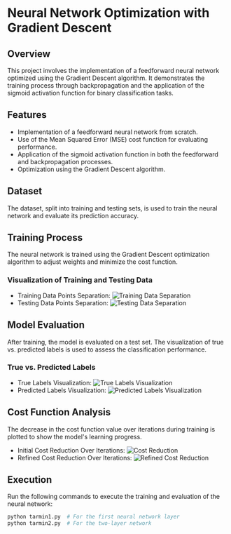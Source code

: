 # Neural Network Optimization with Gradient Descent

## Overview
This project involves the implementation of a feedforward neural network optimized using the Gradient Descent algorithm. It demonstrates the training process through backpropagation and the application of the sigmoid activation function for binary classification tasks.

## Features
- Implementation of a feedforward neural network from scratch.
- Use of the Mean Squared Error (MSE) cost function for evaluating performance.
- Application of the sigmoid activation function in both the feedforward and backpropagation processes.
- Optimization using the Gradient Descent algorithm.

## Dataset
The dataset, split into training and testing sets, is used to train the neural network and evaluate its prediction accuracy.

## Training Process
The neural network is trained using the Gradient Descent optimization algorithm to adjust weights and minimize the cost function.

### Visualization of Training and Testing Data
- Training Data Points Separation:
![Training Data Separation](tamrin1_1.png)
- Testing Data Points Separation:
![Testing Data Separation](tamrin1_2.png)

## Model Evaluation
After training, the model is evaluated on a test set. The visualization of true vs. predicted labels is used to assess the classification performance.

### True vs. Predicted Labels
- True Labels Visualization:
![True Labels Visualization](tamrin2_1.png)
- Predicted Labels Visualization:
![Predicted Labels Visualization](tamrin2_2.png)

## Cost Function Analysis
The decrease in the cost function value over iterations during training is plotted to show the model's learning progress.

- Initial Cost Reduction Over Iterations:
![Cost Reduction](cost_1.png)
- Refined Cost Reduction Over Iterations:
![Refined Cost Reduction](cost_2.png)

## Execution
Run the following commands to execute the training and evaluation of the neural network:

```bash
python tarmin1.py  # For the first neural network layer
python tarmin2.py  # For the two-layer network
